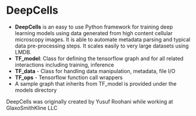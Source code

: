 <h1>DeepCells</h1>

- <b>DeepCells</b> is an easy to use Python framework for training deep learning models using data generated from high content cellular microscopy images. It is able to automate metadata parsing and typical data pre-processing steps. It scales easily to very large datasets using LMDB.
- <b>TF_model</b>: Class for defining the tensorflow graph and for all related interactions including training, inference
- <b>TF_data</b> - Class for handling data manipulation, metadata, file I/O 
- <b>TF_ops</b> - Tensorflow function call wrappers
- A sample graph that inherits from TF_model is provided under the models directory

DeepCells was originally created by Yusuf Roohani while working at GlaxoSmithKline LLC

